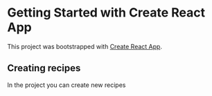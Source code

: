 # Getting Started with Create React App

This project was bootstrapped with [Create React App](https://github.com/facebook/create-react-app).

## Creating recipes
In the project you can create new recipes
